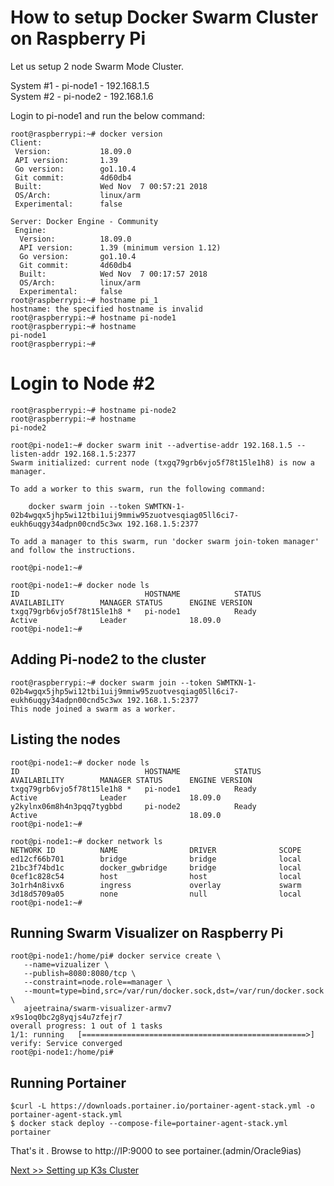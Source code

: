 # How to setup Docker Swarm Cluster on Raspberry Pi

Let us setup 2 node Swarm Mode Cluster.

System #1 - pi-node1 - 192.168.1.5<br>
System #2 - pi-node2 - 192.168.1.6


Login to pi-node1 and run the below command:

```
root@raspberrypi:~# docker version
Client:
 Version:           18.09.0
 API version:       1.39
 Go version:        go1.10.4
 Git commit:        4d60db4
 Built:             Wed Nov  7 00:57:21 2018
 OS/Arch:           linux/arm
 Experimental:      false

Server: Docker Engine - Community
 Engine:
  Version:          18.09.0
  API version:      1.39 (minimum version 1.12)
  Go version:       go1.10.4
  Git commit:       4d60db4
  Built:            Wed Nov  7 00:17:57 2018
  OS/Arch:          linux/arm
  Experimental:     false
root@raspberrypi:~# hostname pi_1
hostname: the specified hostname is invalid
root@raspberrypi:~# hostname pi-node1
root@raspberrypi:~# hostname
pi-node1
root@raspberrypi:~#
```

# Login to Node #2

```
root@raspberrypi:~# hostname pi-node2
root@raspberrypi:~# hostname
pi-node2
```

```
root@pi-node1:~# docker swarm init --advertise-addr 192.168.1.5 --listen-addr 192.168.1.5:2377
Swarm initialized: current node (txgq79grb6vjo5f78t15le1h8) is now a manager.

To add a worker to this swarm, run the following command:

    docker swarm join --token SWMTKN-1-02b4wgqx5jhp5wi12tbi1uij9mmiw95zuotvesqiag05ll6ci7-eukh6uqgy34adpn00cnd5c3wx 192.168.1.5:2377

To add a manager to this swarm, run 'docker swarm join-token manager' and follow the instructions.

root@pi-node1:~#
```

```
root@pi-node1:~# docker node ls
ID                            HOSTNAME            STATUS              AVAILABILITY        MANAGER STATUS      ENGINE VERSION
txgq79grb6vjo5f78t15le1h8 *   pi-node1            Ready               Active              Leader              18.09.0
root@pi-node1:~#
```

## Adding Pi-node2 to the cluster

```
root@raspberrypi:~# docker swarm join --token SWMTKN-1-02b4wgqx5jhp5wi12tbi1uij9mmiw95zuotvesqiag05ll6ci7-eukh6uqgy34adpn00cnd5c3wx 192.168.1.5:2377
This node joined a swarm as a worker.
```

## Listing the nodes

```
root@pi-node1:~# docker node ls
ID                            HOSTNAME            STATUS              AVAILABILITY        MANAGER STATUS      ENGINE VERSION
txgq79grb6vjo5f78t15le1h8 *   pi-node1            Ready               Active              Leader              18.09.0
y2kylnx06m8h4n3pqq7tygbbd     pi-node2            Ready               Active                                  18.09.0
root@pi-node1:~#
```

```
root@pi-node1:~# docker network ls
NETWORK ID          NAME                DRIVER              SCOPE
ed12cf66b701        bridge              bridge              local
21bc3f74bd1c        docker_gwbridge     bridge              local
0cef1c828c54        host                host                local
3o1rh4n8ivx6        ingress             overlay             swarm
3d18d5709a05        none                null                local
root@pi-node1:~#
```


## Running Swarm Visualizer on Raspberry Pi

```
root@pi-node1:/home/pi# docker service create \
   --name=vizualizer \
   --publish=8080:8080/tcp \
   --constraint=node.role==manager \
   --mount=type=bind,src=/var/run/docker.sock,dst=/var/run/docker.sock \
   ajeetraina/swarm-visualizer-armv7
x9s1oq0bc2g8yqjs4u7zfejr7
overall progress: 1 out of 1 tasks
1/1: running   [==================================================>]
verify: Service converged
root@pi-node1:/home/pi#

```

## Running Portainer 



```
$curl -L https://downloads.portainer.io/portainer-agent-stack.yml -o portainer-agent-stack.yml
$ docker stack deploy --compose-file=portainer-agent-stack.yml portainer
```

That's it . Browse to http://IP:9000 to see portainer.(admin/Oracle9ias)

[Next >> Setting up K3s Cluster](https://github.com/nholuongut/dockerlabs/blob/master/beginners/install/raspberrypi3/setting-up-k3s-cluster.md)











